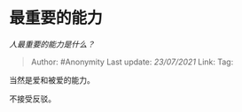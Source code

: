 # 最重要的能力
*人最重要的能力是什么？*

> Author: #Anonymity
> Last update: *23/07/2021*
> Link:
> Tag:

当然是爱和被爱的能力。

不接受反驳。
